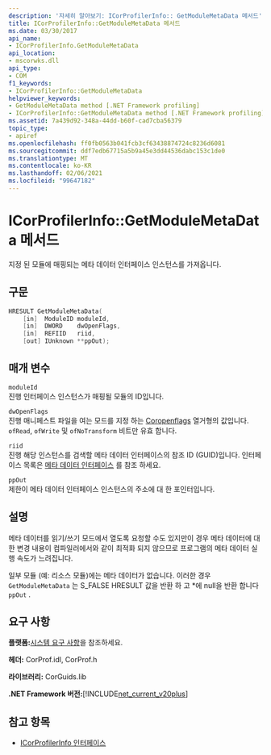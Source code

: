 ```yaml
---
description: '자세히 알아보기: ICorProfilerInfo:: GetModuleMetaData 메서드'
title: ICorProfilerInfo::GetModuleMetaData 메서드
ms.date: 03/30/2017
api_name:
- ICorProfilerInfo.GetModuleMetaData
api_location:
- mscorwks.dll
api_type:
- COM
f1_keywords:
- ICorProfilerInfo::GetModuleMetaData
helpviewer_keywords:
- GetModuleMetaData method [.NET Framework profiling]
- ICorProfilerInfo::GetModuleMetaData method [.NET Framework profiling]
ms.assetid: 7a439d92-348a-44dd-b60f-cad7cba56379
topic_type:
- apiref
ms.openlocfilehash: ff0fb0563b041fcb3cf63438874724c8236d6081
ms.sourcegitcommit: ddf7edb67715a5b9a45e3dd44536dabc153c1de0
ms.translationtype: MT
ms.contentlocale: ko-KR
ms.lasthandoff: 02/06/2021
ms.locfileid: "99647182"
---
```

# <a name="icorprofilerinfogetmodulemetadata-method"></a>ICorProfilerInfo::GetModuleMetaData 메서드

지정 된 모듈에 매핑되는 메타 데이터 인터페이스 인스턴스를 가져옵니다.  
  
## <a name="syntax"></a>구문  
  
```cpp  
HRESULT GetModuleMetaData(  
    [in]  ModuleID moduleId,  
    [in]  DWORD    dwOpenFlags,  
    [in]  REFIID   riid,  
    [out] IUnknown **ppOut);  
```  
  
## <a name="parameters"></a>매개 변수  

 `moduleId`  
 진행 인터페이스 인스턴스가 매핑될 모듈의 ID입니다.  
  
 `dwOpenFlags`  
 진행 매니페스트 파일을 여는 모드를 지정 하는 [Coropenflags](../metadata/coropenflags-enumeration.md) 열거형의 값입니다. `ofRead`, `ofWrite` 및 `ofNoTransform` 비트만 유효 합니다.  
  
 `riid`  
 진행 해당 인스턴스를 검색할 메타 데이터 인터페이스의 참조 ID (GUID)입니다. 인터페이스 목록은 [메타 데이터 인터페이스](../metadata/metadata-interfaces.md) 를 참조 하세요.  
  
 `ppOut`  
 제한이 메타 데이터 인터페이스 인스턴스의 주소에 대 한 포인터입니다.  
  
## <a name="remarks"></a>설명  

 메타 데이터를 읽기/쓰기 모드에서 열도록 요청할 수도 있지만이 경우 메타 데이터에 대 한 변경 내용이 컴파일러에서와 같이 최적화 되지 않으므로 프로그램의 메타 데이터 실행 속도가 느려집니다.  
  
 일부 모듈 (예: 리소스 모듈)에는 메타 데이터가 없습니다. 이러한 경우 `GetModuleMetaData` 는 S_FALSE HRESULT 값을 반환 하 고 *에 null을 반환 합니다 `ppOut` .  
  
## <a name="requirements"></a>요구 사항  

 **플랫폼:**[시스템 요구 사항](../../get-started/system-requirements.md)을 참조하세요.  
  
 **헤더:** CorProf.idl, CorProf.h  
  
 **라이브러리:** CorGuids.lib  
  
 **.NET Framework 버전:**[!INCLUDE[net_current_v20plus](../../../../includes/net-current-v20plus-md.md)]  
  
## <a name="see-also"></a>참고 항목

- [ICorProfilerInfo 인터페이스](icorprofilerinfo-interface.md)
